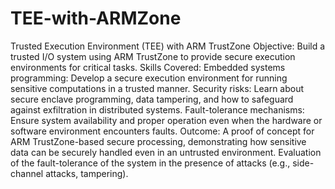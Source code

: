 # TEE-with-ARMZone
Trusted Execution Environment (TEE) with ARM TrustZone
Objective: Build a trusted I/O system using ARM TrustZone to provide secure execution environments for critical tasks.
Skills Covered:
Embedded systems programming: Develop a secure execution environment for running sensitive computations in a trusted manner.
Security risks: Learn about secure enclave programming, data tampering, and how to safeguard against exfiltration in distributed systems.
Fault-tolerance mechanisms: Ensure system availability and proper operation even when the hardware or software environment encounters faults.
Outcome:
A proof of concept for ARM TrustZone-based secure processing, demonstrating how sensitive data can be securely handled even in an untrusted environment.
Evaluation of the fault-tolerance of the system in the presence of attacks (e.g., side-channel attacks, tampering).
